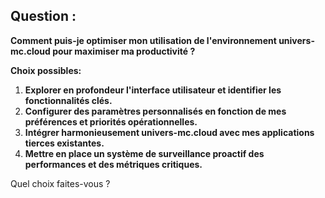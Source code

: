 ## Question :

**Comment puis-je optimiser mon utilisation de l'environnement univers-mc.cloud pour maximiser ma productivité ?**

**Choix possibles:**

1. **Explorer en profondeur l'interface utilisateur et identifier les fonctionnalités clés.** 
2. **Configurer des paramètres personnalisés en fonction de mes préférences et priorités opérationnelles.**
3. **Intégrer harmonieusement univers-mc.cloud avec mes applications tierces existantes.**
4. **Mettre en place un système de surveillance proactif des performances et des métriques critiques.**


Quel choix faites-vous ? 
